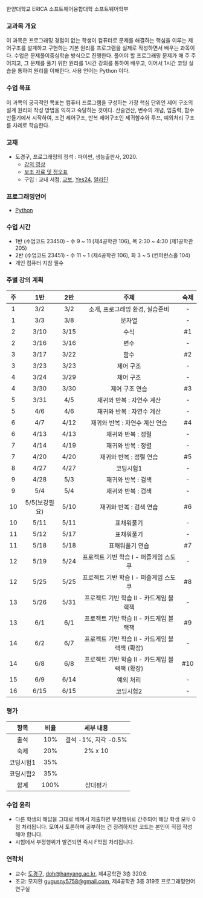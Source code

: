 한양대학교 ERICA 소프트웨어융합대학 소프트웨어학부

### 교과목 개요

이 과목은 프로그래밍 경험이 없는 학생이 컴퓨터로 문제를 해결하는 핵심을 이루는 제어구조를 설계하고 구현하는 기본 원리를 프로그램을 실제로 작성하면서 배우는 과목이다. 수업은 문제풀이중심학습 방식으로 진행한다. 풀어야 할 프로그래밍 문제가 매 주 주어지고, 그 문제를 풀기 위한 원리를 1시간 강의를 통하여 배우고, 이어서 1시간 코딩 실습을 통하여 원리를 이해한다. 사용 언어는 Python 이다.

### 수업 목표
이 과목의 궁극적인 목표는 컴퓨터 프로그램을 구성하는 가장 핵심 단위인 제어 구조의 설계 원리와 작성 방법을 익히고 숙달하는 것이다. 산술연산, 변수의 개념, 입출력, 함수만들기에서 시작하여, 조건 제어구조, 반복 제어구조인 제귀함수와 루프, 예외처리 구조를 차례로 학습한다.

### 교재
- 도경구, 프로그래밍의 정석 : 파이썬, 생능출판사, 2020.
  - [강의 영상](https://youtube.com/playlist?list=PL0UNsS2daHTyoDTctKpITfbW1UtR5ig6L)
  - [보조 자료 및 정오표](https://drive.google.com/drive/folders/1RMa0oL91nP98BOVWfx0tYWFbhhU5VjKy?usp=sharing)
  - 구입 : 교내 서점, [교보](http://www.kyobobook.co.kr/product/detailViewKor.laf?mallGb=KOR&ejkGb=KOR&barcode=9788970504735&orderClick=LA6), [Yes24](http://www.yes24.com/Product/Goods/96546953), [알라딘](https://www.aladin.co.kr/shop/wproduct.aspx?ItemId=259540630)

### 프로그래밍언어
- [Python](https://www.python.org/)

### 수업 시간

- 1반 (수업코드 23450) - 수 9 ~ 11 (제4공학관 106), 목 2:30 ~ 4:30 (제1공학관 205)
- 2반 (수업코드 23451) - 수 11 ~ 1 (제4공학관 106), 화 3 ~ 5 (컨퍼런스홀 104)
- 개인 컴퓨터 지참 필수

### 주별 강의 계획

| 주 | 1반 | 2반 | 주제 | 숙제 |
|:----:|:-----:|:-----:|:-----:|:-----:|
|  1  | 3/2 | 3/2 | 소개, 프로그래밍 환경, 실습준비 | - |
|  1  | 3/3 | 3/8 | 문자열 | - |
|  2  | 3/10 | 3/15 | 수식 | #1 |
|  2  | 3/16 | 3/16 | 변수 | - |
|  3  | 3/17 | 3/22 | 함수 | #2 |
|  3  | 3/23 | 3/23 | 제어 구조 | - |
|  4  | 3/24 | 3/29 | 제어 구조 | - |
|  4  | 3/30 | 3/30 | 제어 구조 연습 | #3 |
|  5  | 3/31 | 4/5 | 재귀와 반복 : 자연수 계산 | - |
|  5  | 4/6 | 4/6 | 재귀와 반복 : 자연수 계산 | - |
|  6  | 4/7 | 4/12 | 재귀와 반복 : 자연수 계산 연습| #4 |
|  6  | 4/13 | 4/13 | 재귀와 반복 : 정렬 | - |
|  7  | 4/14 | 4/19 | 재귀와 반복 : 정렬 | - |
|  7  | 4/20 | 4/20 | 재귀와 반복 : 정렬 연습 | #5 |
|  8  | 4/27 | 4/27 | 코딩시험1 | - |
|  9  | 4/28 | 5/3 | 재귀와 반복 : 검색 | - |
|  9  | 5/4 | 5/4 | 재귀와 반복 : 검색 | - |
|  10  | 5/5(보강필요) | 5/10 | 재귀와 반복 : 검색 연습 | #6 |
|  10 | 5/11 | 5/11 | 표채워풀기 | - |
|  11 | 5/12 | 5/17 | 표채워풀기 | - |
|  11 | 5/18 | 5/18 | 표채워풀기 연습 | #7 |
|  12 | 5/19 | 5/24 | 프로젝트 기반 학습 I - 퍼즐게임 스도쿠 | - |
|  12 | 5/25 | 5/25 | 프로젝트 기반 학습 I - 퍼즐게임 스도쿠 | #8 |
|  13 | 5/26 | 5/31 | 프로젝트 기반 학습 II - 카드게임 블랙잭 | - |
|  13 | 6/1 | 6/1 | 프로젝트 기반 학습 II - 카드게임 블랙잭 | #9 |
|  14 | 6/2| 6/7 | 프로젝트 기반 학습 II - 카드게임 블랙잭 (확장) | - |
|  14 | 6/8| 6/8 | 프로젝트 기반 학습 II - 카드게임 블랙잭 (확장) | #10 |
|  15 | 6/9 | 6/14 | 예외 처리 | - |
|  16 | 6/15 | 6/15 | 코딩시험2 | - |

### 평가

| 항목 | 비율 | 세부 내용 |
|:---:|:---:|:---:|
| 출석 | 10% | 결석 -1%, 지각 -0.5% |
| 숙제 | 20% | 2% x 10 |
| 코딩시험1 | 35% |  |
| 코딩시험2 | 35% |  |
| 합계 | 100% | 상대평가 | 

### 수업 윤리
- 다른 학생의 해답을 그대로 베껴서 제출하면 부정행위로 간주되어 해당 학생 모두 0점 처리됩니다. 모여서 토론하며 공부하는 건 장려하지만 코드는 본인이 직접 작성해야 합니다.
- 시험에서 부정행위가 발견되면 즉시 F학점 처리됩니다.

### 연락처

-	교수: [도경구](http://doggzone.github.io/home), doh@hanyang.ac.kr, 제4공학관 3층 320호
-	조교: 모지환 gugusny5758@gmail.com, 제4공학관 3층 319호 프로그래밍언어연구실
